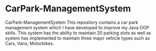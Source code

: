# CarPark-ManagementSystem
CarPark-ManagementSystem  This repository contains a car park management system which I have developed to improve my Java OOP skills. This system has the ability to maintain 20 parking slots as well as system has implemented to maintain three major vehicle types such as Cars, Vans, Motorbikes.

 
